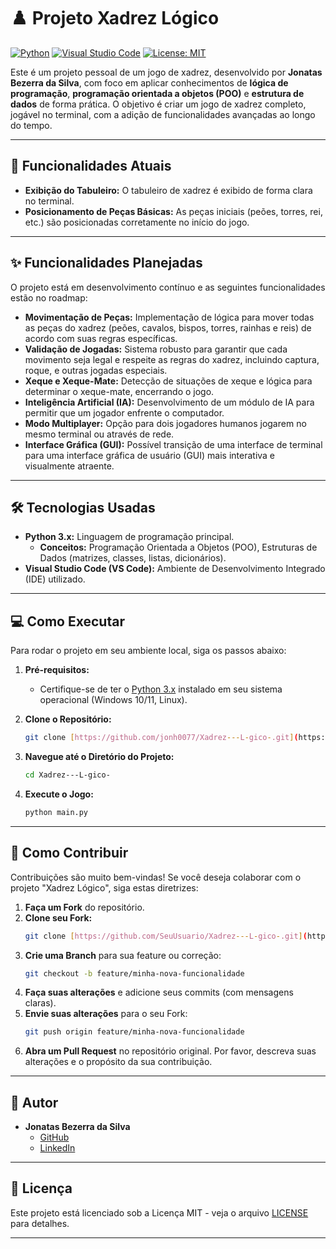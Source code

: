 # ♟️ Projeto Xadrez Lógico

[![Python](https://img.shields.io/badge/Python-3.x-blue?style=flat&logo=python)](https://www.python.org/)
[![Visual Studio Code](https://img.shields.io/badge/VS%20Code-007ACC?style=flat&logo=visual-studio-code&logoColor=white)](https://code.visualstudio.com/)
[![License: MIT](https://img.shields.io/badge/License-MIT-yellow.svg)](https://opensource.org/licenses/MIT)

Este é um projeto pessoal de um jogo de xadrez, desenvolvido por **Jonatas Bezerra da Silva**, com foco em aplicar conhecimentos de **lógica de programação**, **programação orientada a objetos (POO)** e **estrutura de dados** de forma prática. O objetivo é criar um jogo de xadrez completo, jogável no terminal, com a adição de funcionalidades avançadas ao longo do tempo.

---

## 🚀 Funcionalidades Atuais

* **Exibição do Tabuleiro:** O tabuleiro de xadrez é exibido de forma clara no terminal.
* **Posicionamento de Peças Básicas:** As peças iniciais (peões, torres, rei, etc.) são posicionadas corretamente no início do jogo.

---

## ✨ Funcionalidades Planejadas

O projeto está em desenvolvimento contínuo e as seguintes funcionalidades estão no roadmap:

* **Movimentação de Peças:** Implementação de lógica para mover todas as peças do xadrez (peões, cavalos, bispos, torres, rainhas e reis) de acordo com suas regras específicas.
* **Validação de Jogadas:** Sistema robusto para garantir que cada movimento seja legal e respeite as regras do xadrez, incluindo captura, roque, e outras jogadas especiais.
* **Xeque e Xeque-Mate:** Detecção de situações de xeque e lógica para determinar o xeque-mate, encerrando o jogo.
* **Inteligência Artificial (IA):** Desenvolvimento de um módulo de IA para permitir que um jogador enfrente o computador.
* **Modo Multiplayer:** Opção para dois jogadores humanos jogarem no mesmo terminal ou através de rede.
* **Interface Gráfica (GUI):** Possível transição de uma interface de terminal para uma interface gráfica de usuário (GUI) mais interativa e visualmente atraente.

---

## 🛠️ Tecnologias Usadas

* **Python 3.x:** Linguagem de programação principal.
    * **Conceitos:** Programação Orientada a Objetos (POO), Estruturas de Dados (matrizes, classes, listas, dicionários).
* **Visual Studio Code (VS Code):** Ambiente de Desenvolvimento Integrado (IDE) utilizado.

---

## 💻 Como Executar

Para rodar o projeto em seu ambiente local, siga os passos abaixo:

1.  **Pré-requisitos:**
    * Certifique-se de ter o [Python 3.x](https://www.python.org/downloads/) instalado em seu sistema operacional (Windows 10/11, Linux).

2.  **Clone o Repositório:**
    ```bash
    git clone [https://github.com/jonh0077/Xadrez---L-gico-.git](https://github.com/jonh0077/Xadrez---L-gico-.git)
    ```

3.  **Navegue até o Diretório do Projeto:**
    ```bash
    cd Xadrez---L-gico-
    ```

4.  **Execute o Jogo:**
    ```bash
    python main.py
    ```

---

## 🤝 Como Contribuir

Contribuições são muito bem-vindas! Se você deseja colaborar com o projeto "Xadrez Lógico", siga estas diretrizes:

1.  **Faça um Fork** do repositório.
2.  **Clone seu Fork:**
    ```bash
    git clone [https://github.com/SeuUsuario/Xadrez---L-gico-.git](https://github.com/SeuUsuario/Xadrez---L-gico-.git)
    ```
3.  **Crie uma Branch** para sua feature ou correção:
    ```bash
    git checkout -b feature/minha-nova-funcionalidade
    ```
4.  **Faça suas alterações** e adicione seus commits (com mensagens claras).
5.  **Envie suas alterações** para o seu Fork:
    ```bash
    git push origin feature/minha-nova-funcionalidade
    ```
6.  **Abra um Pull Request** no repositório original. Por favor, descreva suas alterações e o propósito da sua contribuição.

---

## 👤 Autor

* **Jonatas Bezerra da Silva**
    * [GitHub](https://github.com/jonh0077)
    * [LinkedIn](https://www.linkedin.com/in/jonatas-bezerra-83831a356)

---

## 📄 Licença

Este projeto está licenciado sob a Licença MIT - veja o arquivo [LICENSE](LICENSE) para detalhes.

---
